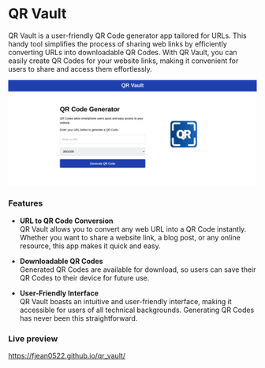 # QR Vault
QR Vault is a user-friendly QR Code generator app tailored for URLs. This handy tool simplifies the process of sharing web links by efficiently converting URLs into downloadable QR Codes. With QR Vault, you can easily create QR Codes for your website links, making it convenient for users to share and access them effortlessly.

![Website Screenshot](/images/qr_vault-prev.png)

### Features
* **URL to QR Code Conversion**  
QR Vault allows you to convert any web URL into a QR Code instantly. Whether you want to share a website link, a blog post, or any online resource, this app makes it quick and easy.

* **Downloadable QR Codes**  
Generated QR Codes are available for download, so users can save their QR Codes to their device for future use.

* **User-Friendly Interface**  
QR Vault boasts an intuitive and user-friendly interface, making it accessible for users of all technical backgrounds. Generating QR Codes has never been this straightforward.

### Live preview
https://fjean0522.github.io/qr_vault/
